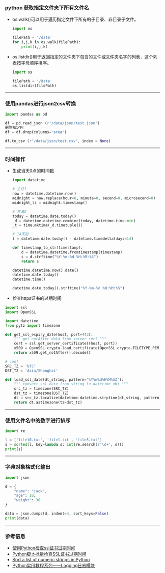 ### python 获取指定文件夹下所有文件名
- os.walk()可以用于遍历指定文件下所有的子目录、非目录子文件。
  ```python
  import os

  filePath = '/data'
  for i,j,k in os.walk(filePath):
      print(i,j,k)
  ```
- os.listdir()用于返回指定的文件夹下包含的文件或文件夹名字的列表，这个列表按字母顺序排序。
  ```python
  import os

  filePath = '/data'
  os.listdir(filePath)
  ```
---
### 使用pandas进行json2csv转换
```python
import pandas as pd

df = pd.read_json (r'/data/json/test.json')
删除指定列
df = df.drop(columns="area")

df.to_csv (r'/data/json/test.csv', index = None)
```
---
### 时间操作
- 生成当天0点的时间戳
  ```python
  import datetime

  # 方法1
  now = datetime.datetime.now()
  midnight = now.replace(hour=0, minute=0, second=0, microsecond=0)
  midnight_ts = midnight.timestamp()

  # 方法2
  today = datetime.date.today()
  _d = datetime.datetime.combine(today, datetime.time.min)
  _t = time.mktime(_d.timetuple())

  # 14天前
  t = datetime.date.today() - datetime.timedelta(days=14)
  
  def timestamp_to_str(timestamp):
      d = datetime.datetime.fromtimestamp(timestamp)
      s = d.strftime("%Y-%m-%d %H:%M:%S")
      return s

  datetime.datetime.now().date()
  datetime.date.today()
  datetime.time()

  datetime.date.today().strftime("%Y-%m-%d %H:%M:%S")
  ```
- 检查https证书的过期时间
```python
import ssl
import OpenSSL

import datetime
from pytz import timezone

def get_ssl_expiry_date(host, port=443):
    """ get notAfter data from server cert """
    cert = ssl.get_server_certificate((host, port))
    x509 = OpenSSL.crypto.load_certificate(OpenSSL.crypto.FILETYPE_PEM, cert)
    return x509.get_notAfter().decode()

# conf
SRC_TZ = 'UTC'
DST_TZ = 'Asia/Shanghai'

def load_ssl_date(dt_string, pattern='%Y%m%d%H%M%SZ'):
    """ convert ssl date from string to datetime obj """
    src_tz = timezone(SRC_TZ)
    dst_tz = timezone(DST_TZ)
    dt = src_tz.localize(datetime.datetime.strptime(dt_string, pattern))
    return dt.astimezone(tz=dst_tz)
```
---
### 使用文件名中的数字进行排序
```python
import re

l = ['file10.txt', 'file1.txt', 'file5.txt']
s = sorted(l, key=lambda s: int(re.search(r'\d+', s)))
print(s)

```
---
### 字典对象格式化输出
```python
import json

d = {
    "name": "jack",
    "age": 10,
    "weight": 30
}

data = json.dumps(d, indent=4, sort_keys=False)
print(data)
```
---
### 参考信息
- [使用Python检查ssl证书过期时间](https://knktc.com/2021/06/20/use-python-to-check-ssl-expiry-date/)
- [Python脚本批量检查SSL证书过期时间](https://linuxeye.com/479.html)
- [Sort a list of numeric strings in Python](https://note.nkmk.me/en/python-sort-num-str/)
- [Python实用教程系列——Logging日志模块](https://zhuanlan.zhihu.com/p/166671955)